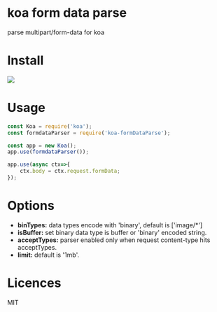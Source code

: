 # koa form data parse
parse multipart/form-data for koa

# Install
[![](https://nodei.co/npm/koa-formdataparse.png)](https://nodei.co/npm/koa-formdataparse)

# Usage
```js
const Koa = require('koa');
const formdataParser = require('koa-formDataParse');

const app = new Koa();
app.use(formdataParser());

app.use(async ctx=>{
    ctx.body = ctx.request.formData;
});
```

# Options
- **binTypes:** data types encode with 'binary', default is ['image/*']
- **isBuffer:** set binary data type is buffer or 'binary' encoded string.
- **acceptTypes:** parser enabled only when request content-type hits acceptTypes.
- **limit:** default is '1mb'.

# Licences
MIT


